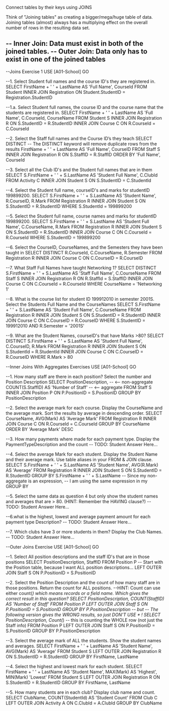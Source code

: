 Connect tables by their keys using JOINS

Think of "Joining tables" as creating a bigger/mega/huge table of data.
Joining tables (almost) always has a multiplying effect on the overall number of rows in the resulting data set.

-- Inner Join: Data must exist in both of the joined tables.
-- Outer Join: Data only has to exist in one of the joined tables
--		

--Joins Exercise 1
USE [A01-School]
GO

--1.	Select Student full names and the course ID's they are registered in.
SELECT		FirstName + ' ' + LastName AS 'Full Name',
			CourseId
FROM		Student
				INNER JOIN Registration
					ON Student.StudentID =
						Registration.StudentID

--1.a. Select Student full names, the course ID and the course name that the students are registered in.
SELECT		FirstName + ' ' + LastName AS 'Full Name',
			C.CourseId, CourseName
FROM		Student S
				INNER JOIN Registration R
					ON S.StudentID =
						R.StudentID
				INNER JOIN Course C
					ON R.CourseId = 
						C.CourseId

--2.	Select the Staff full names and the Course ID’s they teach
SELECT DISTINCT	-- The DISTINCT keyword will remove duplicate rows from the results
			FirstName + ' ' + LastName AS 'Full Name',
			CourseID
FROM		Staff S
				INNER JOIN Registration R
					ON S.StaffID = R.StaffID
ORDER BY	'Full Name', CourseId

--3.	Select all the Club ID's and the Student full names that are in them
SELECT		S.FirstName + ' ' + S.LastName AS 'Student Full Name',
			C.ClubId
FROM		Activity C
	INNER JOIN Student S
		ON S.StudentID = C.StudentId


--4.	Select the Student full name, courseID's and marks for studentID 199899200.
SELECT	S.FirstName + ' ' + S.LastName AS 'Student Name',
		R.CourseID,
		R.Mark
FROM	Registration R
	INNER JOIN Student S
			ON S.StudentID = R.StudentID
WHERE	S.StudentId = 199899200

--5.	Select the Student full name, course names and marks for studentID 199899200.
SELECT	S.FirstName + ' ' + S.LastName AS 'Student Full Name',
		C.CourseName,
		R.Mark
FROM	Registration R
	INNER JOIN Student S
		ON S.StudentID = R.StudentID
	INNER JOIN Course C
		ON C.CourseId = R.CourseId
WHERE S.StudentID = 199899200


--6.	Select the CourseID, CourseNames, and the Semesters they have been taught in
SELECT DISTINCT
		R.CourseId,
		C.CourseName,
		R.Semester
FROM	Registration R
	INNER JOIN Course C
		ON C.CourseID = R.CourseID

--7.	What Staff Full Names have taught Networking 1?
SELECT DISTINCT
		S.FirstName + ' ' + S.LastName AS 'Staff Full Name',
		C.CourseName
FROM	Staff S
	INNER JOIN Registration R
		ON R.StaffId = S.StaffID
	INNER JOIN Course C
		ON C.CourseId = R.CourseId
WHERE CourseName = 'Networking 1'

--8.	What is the course list for student ID 199912010 in semester 2001S. Select the Students Full Name and the CourseNames
SELECT	S.FirstName + ' ' + S.LastName AS 'Student Full Name',
		C.CourseName
FROM	Registration R
	INNER JOIN Student S
		ON S.StudentID = R.StudentID
	INNER JOIN Course C
		ON C.CourseID = R.CourseID
WHERE	S.StudentID = 199912010
	AND R.Semester = '2001S'

--9. What are the Student Names, courseID's that have Marks >80?
SELECT DISTINCT
		S.FirstName + ' ' + S.LastName AS 'Student Full Name',
		C.CourseID,
		R.Mark
FROM	Registration R
	INNER JOIN Student S
		ON S.StudentId = R.StudentId
	INNER JOIN Course C
		ON C.CourseID = R.CourseID
WHERE R.Mark > 80

--Inner Joins With Aggregates Exercises
USE [A01-School]
GO

--1. How many staff are there in each position? Select the number and Position Description
SELECT  PositionDescription,                    --  <-- non-aggregate
        COUNT(S.StaffID) AS 'Number of Staff'   --  <-- aggregate
FROM    Staff S
    INNER JOIN Position P ON P.PositionID = S.PositionID
GROUP BY PositionDescription 
 
--2. Select the average mark for each course. Display the CourseName and the average mark. Sort the results by average in descending order.
SELECT  CourseName, AVG(Mark) AS 'Average Mark'
FROM    Registration R
    INNER JOIN Course C ON R.CourseId = C.CourseId
GROUP BY CourseName
ORDER BY 'Average Mark' DESC

--3. How many payments where made for each payment type. Display the PaymentTypeDescription and the count
 -- TODO: Student Answer Here... 

 
--4. Select the average Mark for each student. Display the Student Name and their average mark. Use table aliases in your FROM & JOIN clause.
SELECT  S.FirstName  + ' ' + S.LastName AS 'Student Name',
        AVG(R.Mark)                     AS 'Average'
FROM    Registration R
        INNER JOIN Student S
            ON S.StudentID = R.StudentID
GROUP BY    S.FirstName  + ' ' + S.LastName  -- Since my non-aggregate is an expression,
                                             -- I am using the same expression in my GROUP BY

--5. Select the same data as question 4 but only show the student names and averages that are > 80. (HINT: Remember the HAVING clause?)
 -- TODO: Student Answer Here... 

 
--6.what is the highest, lowest and average payment amount for each payment type Description? 
 -- TODO: Student Answer Here... 

 
--7. Which clubs have 3 or more students in them? Display the Club Names.
 -- TODO: Student Answer Here... 


--Outer Joins Exercise
USE [A01-School]
GO

--1. Select All position descriptions and the staff ID's that are in those positions
SELECT  PositionDescription, StaffID
FROM    Position P -- Start with the Position table, because I want ALL position descriptions...
    LEFT OUTER JOIN Staff S ON P.PositionID = S.PositionID

--2. Select the Position Description and the count of how many staff are in those positions. Return the count for ALL positions.
--HINT: Count can use either count(*) which means records or a field name. Which gives the correct result in this question?
SELECT  PositionDescription,
        COUNT(StaffID) AS 'Number of Staff'
FROM    Position P
    LEFT OUTER JOIN Staff S ON P.PositionID = S.PositionID
GROUP BY P.PositionDescription
-- but -- The following version gives the WRONG results, so just DON'T USE *  !
SELECT PositionDescription, 
       Count(*) -- this is counting the WHOLE row (not just the Staff info)
FROM   Position P
    LEFT OUTER JOIN Staff S
        ON P.PositionID = S.PositionID
GROUP BY P.PositionDescription

--3. Select the average mark of ALL the students. Show the student names and averages.
SELECT  FirstName  + ' ' + LastName AS 'Student Name',
        AVG(Mark) AS 'Average'
FROM    Student S
    LEFT OUTER JOIN Registration R
        ON S.StudentID  = R.StudentID
GROUP BY FirstName, LastName

--4. Select the highest and lowest mark for each student. 
SELECT  FirstName  + ' ' + LastName AS 'Student Name',
        MAX(Mark) AS 'Highest',
		MIN(Mark) 'Lowest'
FROM    Student S
    LEFT OUTER JOIN Registration R
        ON S.StudentID  = R.StudentID
GROUP BY FirstName, LastName

--5. How many students are in each club? Display club name and count.
 SELECT	ClubName,
		COUNT(StudentId) AS 'Student Count'
 FROM	Club C
	LEFT OUTER JOIN Activity A
		ON C.ClubId = A.ClubId
GROUP BY ClubName